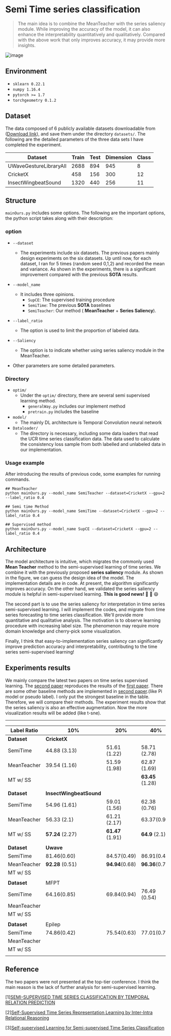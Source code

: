 # Semi Time series classification
> The main idea is to combine the MeanTeacher with the series saliency module. While improving the accuracy of the model, it can also enhance the interpretability quantitatively and qualitatively. Compared with the above work that only improves accuracy, it may provide more insights.


![image](http://i2.tiimg.com/695850/76c3f37c8527973c.png)

## Environment
- `sklearn 0.22.1`
- `numpy 1.16.4` 
- `pytorch >= 1.7` 
- `torchgeometry 0.1.2`

## Dataset
The data composed of 6 publicly available datasets downloadable from ([Download link](https://cloud.tsinghua.edu.cn/d/b5e6a34ec6f74eb2a3bc/)), and save them under the directory `datasets/`.
The following are the detailed parameters of the three data sets I have completed the experiment.

| Dataset                | Train | Test | Dimension | Class |
| ---------------------- | ----- | ---- | --------- | ----- |
| UWaveGestureLibraryAll | 2688  | 894  | 945       | 8     |
| CricketX               | 458   | 156  | 300       | 12    |
| InsectWingbeatSound    | 1320  | 440  | 256       | 11    |


## Structure
 ```mainOurs.py``` includes some options. The following are the important options, the python script takes along with their description:
### option
* `--dataset`
    * The experiments include six datasets. The previous papers mainly design experiments on the six datasets. Up until now, for each dataset, I ran for 5 times (random seed 0,1,2) and recorded the mean and variance. As shown in the experiments, there is a significant improvement compared with the previous  **SOTA**  results.

* `--model_name`
    * It includes three opinions.
        * `SupCE`: The supervised training procedure
        * `SemiTime`: The previous  **SOTA**  baselines
        * `SemiTeacher`: Our method ( **MeanTeacher**  +  **Series Saliency**).

* `--label_ratio`
    * The option is used to limit the proportion of labeled data.
* `--Saliency`
    * The option is to indicate whether using series saliency module in the MeanTeacher.
* Other parameters are some detailed parameters.

### Directory

* `optim/` 
    * Under the `optim/` directory, there are several semi supervised learning method.
        * `generalWay.py` includes our implement method
        * `pretrain.py` includes the baseline
* `model/` 
    * The mainly DL architecture is Temporal Convolution neural network
* `Dataloader/`
    * The directory is necessary, including some data loaders that read the UCR time series classification data. The data used to calculate the consistency loss sample from both labelled and unlabeled data in our implementation.

### Usage example
After introducing the results of previous code, some examples for running commands.

```
## MeanTeacher
python mainOurs.py --model_name SemiTeacher --dataset=CricketX --gpu=2 --label_ratio 0.4
```
```
## Semi time Method
python mainOurs.py --model_name SemiTime --dataset=CricketX --gpu=2 --label_ratio 0.4
```
```
## Supervised method
python mainOurs.py --model_name SupCE --dataset=CricketX --gpu=2 --label_ratio 0.4
```

## Architecture

The model architecture is intuitive, which migrates the commonly used **Mean Teacher** method to the semi-supervised learning of time series. We combine it with the previously proposed **series saliency** module. As shown in the figure, we can guess the design idea of the model. The implementation details are in code. At present, the algorithm significantly improves accuracy.  On the other hand, we validated the series saliency module is helpful in semi-supervised learning. **This is good news!** 🎉 🎉 😄

The second part is to use the series saliency for interpretation in time series semi-supervised learning. I will implement the codes, and migrate from time series forecasting to time series classification. We'll provide more quantitative and qualitative analysis. The motivation is to observe learning procedure with increasing label size. The phenomenon may require more domain knowledge and cherry-pick some visualization.

Finally, I think that easy-to-implementation series saliency can significantly improve prediction accuracy and interpretability, contributing to the time series semi-supervised learning!

## Experiments results

We mainly compare the latest two papers on time series supervised learning. The [second paper](https://haoyfan.github.io/papers/SemiTime_ICASSP2021.pdf) reproduces the results of the [first paper](https://link.springer.com/chapter/10.1007/978-3-030-47426-3_39). There are some other baseline methods are implemented in [second paper](https://haoyfan.github.io/papers/SemiTime_ICASSP2021.pdf).(like Pi model or pseudo label). I only put the strongest baseline in the table. Therefore, we will compare their methods. The experiment results show that the series saliency is also an effective augmentation. Now the more visualization results will be added (like t-sne). 

---

| Label Ratio       | 10%                           | 20%                    | 40%                    | 100%                  |
| ----------------- | ----------------------------- | ---------------------- | ---------------------- | --------------------- |
| **Dataset** | **CricketX**            |                        |                        |                       |
| SemiTime          | 44.88 (3.13)                  | 51.61 (1.22)           | 58.71 (2.78)           | 65.66 (1.58)          |
| MeanTeacher       | 39.54 (1.16)                  | 51.59 (1.98)           | 62.87 (1.69)           |                       |
| MT w/ SS          |                               |                        | **63.45** (1.28) |                       |
|                   |                               |                        |                        |                       |
| **Dataset** | **InsectWingbeatSound** |                        |                        |                       |
| SemiTime          | 54.96  (1.61)                 | 59.01 (1.56)           | 62.38 (0.76)           | 66.57 (0.67)          |
| MeanTeacher       | 56.33 (2.1)                   | 61.21 (2.17)           | 63.37(0.92)            | 67.53(1.98)           |
| MT w/ SS          | **57.24** (2.27)        | **61.47** (1.91) | **64.9** (2.1)   | **68.99**(1.98) |
|                   |                               |                        |                        |                       |
| **Dataset** | **Uwave**                         |                        |                        |                       |
| SemiTime          | 81.46(0.60)                   | 84.57(0.49)            | 86.91(0.47)            | 90.29(0.32)           |
| MeanTeacher       | **92.28** (0.51)              | **94.94**(0.68)        | **96.36**(0.7)         |                       |
| MT w/ SS          |                               |                        |                        |                       |
|                   |                               |                        |                        |                       |
| **Dataset** | MFPT                          |                        |                        |                       |
| SemiTime          | 64.16(0.85)                   | 69.84(0.94)            | 76.49 (0.54)           | 84.33(0.50)           |
| MeanTeacher       |                               |                        |                        |                       |
| MT w/ SS          |                               |                        |                        |                       |
|                   |                               |                        |                        |                       |
| **Dataset** | Epilep                        |                        |                        |                       |
| SemiTime          | 74.86(0.42)                   | 75.54(0.63)            | 77.01(0.79)            | 79.26(1.20)           |
| MeanTeacher       |                               |                        |                        |                       |
| MT w/ SS          |                               |                        |                        |                       |
|                   |                               |                        |                        |                       |




## Reference
The two papers were not presented at the top-tier conference. I think the main reason is the lack of further analysis for semi-supervised learning.

[1][SEMI-SUPERVISED TIME SERIES CLASSIFICATION BY TEMPORAL RELATION PREDICTION](https://haoyfan.github.io/papers/SemiTime_ICASSP2021.pdf)

[2][Self-Supervised Time Series Representation Learning by Inter-Intra Relational Reasoning](https://openreview.net/pdf?id=qFQTP00Q0kp)

[3][Self-supervised Learning for Semi-supervised Time Series Classification](https://link.springer.com/chapter/10.1007/978-3-030-47426-3_39)



